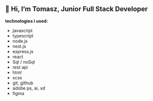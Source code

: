 ## 👋 Hi, I’m Tomasz, Junior Full Stack Developer

**technologies i used:**

* javascript
* typescript
* node.js
* nest.js
* express.js
* react
* Sql / noSql
* rest api
* html
* scss
* git, github
* adobe ps, ai, xd
* figma
